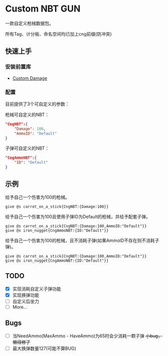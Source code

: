 # Custom NBT GUN
一款自定义枪械数据包。

所有Tag、计分板、命名空间均已加上cng前缀(防冲突)

## 快速上手

### 安装前置库

- [Custom Damage](https://www.mcmod.cn/class/8873.html)

### 配置
目前提供了3个可自定义的参数：

枪械可自定义的NBT：
```JSON
"CngNBT":{
    "Damage": 100,
    "AmmoID": "Default"
}
```

子弹可自定义的NBT：
```JSON
"CngAmmoNBT":{
    "ID": "Default"
}
```

## 示例

给予自己一个伤害为100的枪械。

```MCFUNCTION
give @s carrot_on_a_stick{CngNBT:{Damage:100}}
```

给予自己一个伤害为100且使用子弹ID为Default的枪械，并给予配套子弹。

```MCFUNCTION
give @s carrot_on_a_stick{CngNBT:{Damage:100,AmmoID:"Default"}}
give @s iron_nugget{CngAmmoNBT:{ID:"Default"}}
```

给予自己一个伤害为100的枪械，且不消耗子弹(如果AmmoID不存在则不消耗子弹)。

```MCFUNCTION
give @s carrot_on_a_stick{CngNBT:{Damage:100,AmmoID:"Default"}}
give @s iron_nugget{CngAmmoNBT:{ID:"Default"}}
```

## TODO

- [x] 实现消耗自定义子弹功能
- [x] 实现换弹功能
- [ ] 自定义后坐力
- [ ] More...

## Bugs

- [ ] 当NeedAmmo(MaxAmmo - HaveAmmo)为65时会少消耗一颗子弹 ~~小bug，懒得修了~~
- [ ] 最大换弹数量127(可能不算BUG)